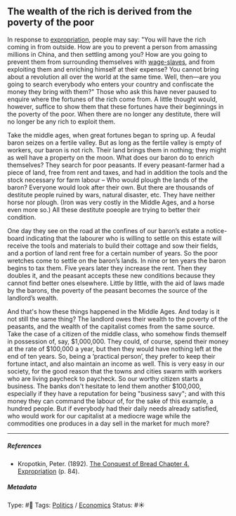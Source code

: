 ## The wealth of the rich is derived from the poverty of the poor

In response to [expropriation](Expropriation.md), people may say: "You will have the rich coming in from outside. How are you to prevent a person from amassing millions in China, and then settling among you? How are you going to prevent them from surrounding themselves with [wage-slaves](Wage-slavery.md), and from exploiting them and enriching himself at their expense? You cannot bring about a revolution all over the world at the same time. Well, then—are you going to search everybody who enters your country and confiscate the money they bring with them?" Those who ask this have never paused to enquire where the fortunes of the rich come from. A little thought would, however, suffice to show them that these fortunes have their beginnings in the poverty of the poor. When there are no longer any destitute, there will no longer be any rich to exploit them.

Take the middle ages, when great fortunes began to spring up. A feudal baron seizes on a fertile valley. But as long as the fertile valley is empty of workers, our baron is not rich. Their land brings them in nothing; they might as well have a property on the moon. What does our baron do to enrich themselves? They search for poor peasants. If every peasant-farmer had a piece of land, free from rent and taxes, and had in addition the tools and the stock necessary for farm labour – Who would plough the lands of the baron? Everyone would look after their own. But there are thousands of destitute people ruined by wars, natural disaster, etc. They have neither horse nor plough. (Iron was very costly in the Middle Ages, and a horse even more so.) All these destitute poeople are trying to better their condition. 

One day they see on the road at the confines of our baron’s estate a notice-board indicating that the labourer who is willing to settle on this estate will receive the tools and materials to build their cottage and sow their fields, and a portion of land rent free for a certain number of years. So the poor wretches come to settle on the baron’s lands. In nine or ten years the baron begins to tax them. Five years later they increase the rent. Then they doubles it, and the peasant accepts these new conditions because they cannot find better ones elsewhere. Little by little, with the aid of laws made by the barons, the poverty of the peasant becomes the source of the landlord’s wealth. 

And that's how these things happened in the Middle Ages. And today is it not still the same thing? The landlord owes their wealth to the poverty of the peasants, and the wealth of the capitalist comes from the same source. Take the case of a citizen of the middle class, who somehow finds themself in possession of, say, $1,000,000. They could, of course, spend their money at the rate of $100,000 a year, but then they would have nothing left at the end of ten years. So, being a ‘practical person’, they prefer to keep their fortune intact, and also maintain an income as well. This is very easy in our society, for the good reason that the towns and cities swarm with workers who are living paycheck to paycheck. So our worthy citizen starts a business. The banks don't hesitate to lend them another $100,000, especially if they have a reputation for being "business savy"; and with this money they can command the labour of, for the sake of this example, a hundred people. But if everybody had their daily needs already satisfied, who would work for our capitalist at a mediocre wage while the commodities one produces in a day sell in the market for much more?

---

##### References

* Kropotkin, Peter. (1892). [The Conquest of Bread Chapter 4. Expropriation](The%20Conquest%20of%20Bread%20Chapter%204.%20Expropriation.md) (p. 84).

##### Metadata

Type: #🔴 
Tags: [Politics](Politics.md) / [Economics]() 
Status: #☀️ 
